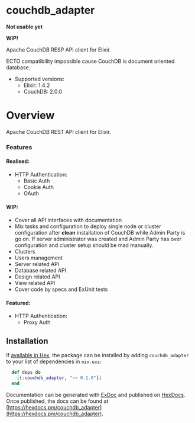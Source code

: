 # couchdb_adapter

__Not usable yet__

__WIP!__

Apache CouchDB RESP API client for Elixir.

ECTO compatibility impossible cause CouchDB is document oriented database.

* Supported versions:
  - Elixir: 1.4.2
  - CouchDB: 2.0.0

# Overview

Apache CouchDB REST API client for Elixir.

### Features

#### Realised:
* HTTP Authentication:
  * Basic Auth
  * Cookie Auth
  * OAuth

#### WIP:

* Cover all API interfaces with documentation
* Mix tasks and configuration to deploy single node or cluster configuration after __clean__ installation of CouchDB while Admin Party is go on. If server administrator was created and Admin Party has over configuration and cluster setup should be mad manually.
* Clusters
* Users management
* Server related API
* Database related API
* Design related API
* View related API
* Cover code by specs and ExUnit tests

#### Featured:
* HTTP Authentication:
  * Proxy Auth

## Installation

If [available in Hex](https://hex.pm/docs/publish), the package can be installed
by adding `couchdb_adapter` to your list of dependencies in `mix.exs`:

```elixir
  def deps do
    [{:couchdb_adapter, "~> 0.1.0"}]
  end
```

Documentation can be generated with [ExDoc](https://github.com/elixir-lang/ex_doc)
and published on [HexDocs](https://hexdocs.pm). Once published, the docs can
be found at [https://hexdocs.pm/couchdb_adapter](https://hexdocs.pm/couchdb_adapter).
